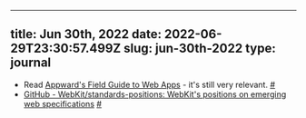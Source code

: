 
---
title: Jun 30th, 2022 
date: 2022-06-29T23:30:57.499Z
slug: jun-30th-2022
type: journal
---
* Read [Appward's Field Guide to Web Apps](https://html5rocks.com/webappfieldguide/toc/index/) - it's still very relevant. [#](#62bee4d7-a984-4ab2-9ad2-99cf1841c05f)<a name="62bee4d7-a984-4ab2-9ad2-99cf1841c05f"></a>
* [GitHub - WebKit/standards-positions: WebKit's positions on emerging web specifications](https://github.com/WebKit/standards-positions) [#](#62bee4d7-e0c8-44bc-a6ae-d1624465477e)<a name="62bee4d7-e0c8-44bc-a6ae-d1624465477e"></a>

